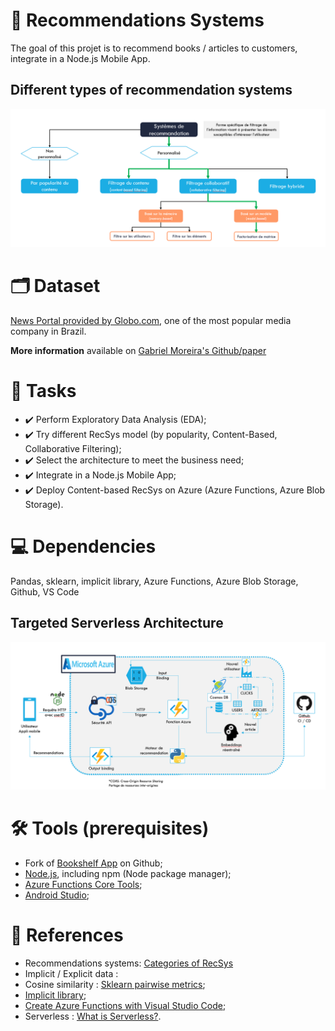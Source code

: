 # :dart: Recommendations Systems
The goal of this projet is to recommend books / articles to customers, integrate in a Node.js Mobile App.

## Different types of recommendation systems

<img src='/pictures\recommendation_systems_categorization.png'>

# :card_index_dividers: Dataset
[News Portal provided by Globo.com](https://www.kaggle.com/gspmoreira/news-portal-user-interactions-by-globocom#clicks_sample.csv), one of the most popular media company in Brazil.

**More information** available on [Gabriel Moreira's Github/paper](https://github.com/gabrielspmoreira/chameleon_recsys)

# :scroll: Tasks
- :heavy_check_mark: Perform Exploratory Data Analysis (EDA);
- :heavy_check_mark: Try different RecSys model (by popularity, Content-Based, Collaborative Filtering);
- :heavy_check_mark: Select the architecture to meet the business need;
- :heavy_check_mark: Integrate in a Node.js Mobile App;
- :heavy_check_mark: Deploy Content-based RecSys on Azure (Azure Functions, Azure Blob Storage).

# :computer: Dependencies
Pandas, sklearn, implicit library, Azure Functions, Azure Blob Storage, Github, VS Code

## Targeted Serverless Architecture

<img src='/pictures\targeted_serverless_architecture.png'>

# :hammer_and_wrench: Tools (prerequisites)
- Fork of [Bookshelf App](https://github.com/OpenClassrooms-Student-Center/bookshelf) on Github;
- [Node.js](https://nodejs.org/en/), including npm (Node package manager);
- [Azure Functions Core Tools](https://docs.microsoft.com/fr-fr/azure/azure-functions/functions-run-local?tabs=windows%2Ccsharp%2Cportal%2Cbash%2Ckeda#install-the-azure-functions-core-tools);
- [Android Studio](https://developer.android.com/studio?hl=fr);

# :pushpin: References
- Recommendations systems: [Categories of RecSys](https://interstices.info/les-systemes-de-recommandation-categorisation/)
- Implicit / Explicit data : 
- Cosine similarity : [Sklearn pairwise metrics](https://scikit-learn.org/stable/modules/metrics.html); 
- [Implicit library](https://implicit.readthedocs.io/en/latest/quickstart.html);
- [Create Azure Functions with Visual Studio Code](https://docs.microsoft.com/fr-fr/azure/azure-functions/create-first-function-vs-code-python);
- Serverless : [What is Serverless?](https://serverless-stack.com/chapters/fr/what-is-serverless.html).

